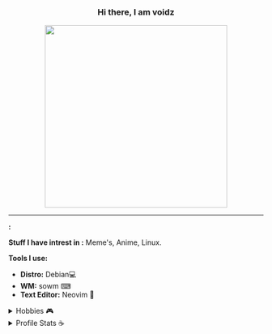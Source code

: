 <h3 align='center'>Hi there, I am voidz </h3>
<p align='center'><img align='center' width='360px' src='https://64.media.tumblr.com/f44184258bf3c3712d2029e90c391a96/27f1ab5eb22beebb-6a/s640x960/2efdbe35f17bc117cc0db55a8e4cf97b973ee72e.gifv'></img></p>
<hr/>

**:** 

**Stuff I have intrest in :**  Meme's, Anime, Linux.

**Tools I use:**
  - **Distro:** Debian💻
  - **WM:**  sowm ⌨
  - **Text Editor:** Neovim 💚


<details>
  <summary> Hobbies 🎮 </summary>
  <br/>
  <p align='center'> -> Programming, watching anime &  competitive gaming and occasionally reading some books </p>
</details>


<details>
  <summary> Profile Stats ☕</summary>
  <br/>
  <p align='center'><img src="https://github-readme-stats.vercel.app/api/?username=voidz7&layout=compact&show_icons=true&include_all_commits=true&hide_border=false&theme=cobalt" />  
</details>

